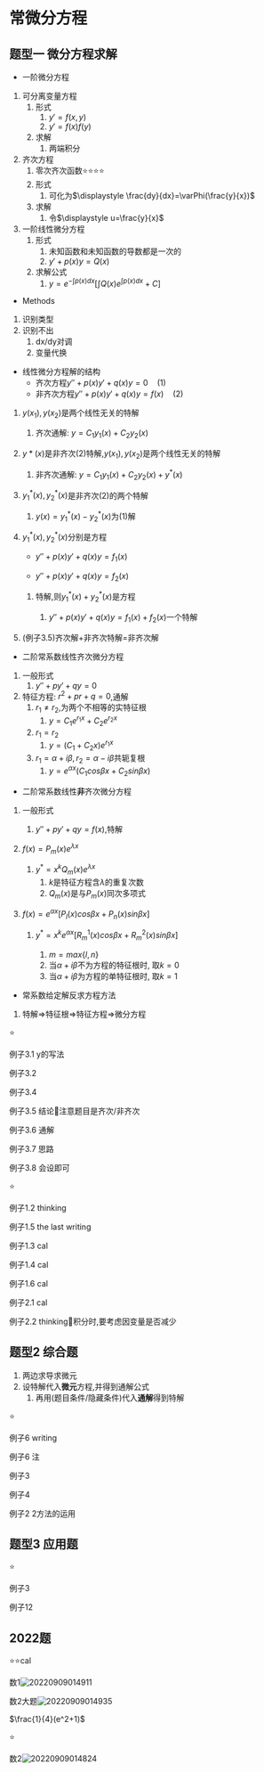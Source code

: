 # 常微分方程

## 题型一 微分方程求解

- 一阶微分方程

1. 可分离变量方程
   1. 形式
      1. $y'=f(x,y)$
      2. $y'=f(x)f(y)$
   2. 求解
      1. 两端积分
2. 齐次方程
   1. 零次齐次函数⭐⭐⭐⭐
   2. 形式
      1. 可化为$\displaystyle \frac{dy}{dx}=\varPhi(\frac{y}{x})$
   3. 求解
      1. 令$\displaystyle u=\frac{y}{x}$
3. 一阶线性微分方程
   1. 形式
      1. 未知函数和未知函数的导数都是一次的
      2. $y'+p(x)y=Q(x)$
   2. 求解公式
      1. $\displaystyle y=e^{-\int p(x)dx}[\int Q(x)e^{\int p(x)dx}+C]$

- Methods

1. 识别类型
2. 识别不出
   1. dx/dy对调
   2. 变量代换

- 线性微分方程解的结构
  - 齐次方程$y''+p(x)y'+q(x)y=0   \quad(1)$
  - 非齐次方程$y''+p(x)y'+q(x)y=f(x)    \quad(2)$

1. $y(x_1),y(x_2)$是两个线性无关的特解
   1. 齐次通解: $y=C_1y_1(x)+C_2y_2(x)$

2. $y*(x)$是非齐次$(2)$特解,$y(x_1),y(x_2)$是两个线性无关的特解
   1. 非齐次通解: $y=C_1y_1(x)+C_2y_2(x)+y^*(x)$

3. $y_1^*(x),y_2^*(x)$是非齐次$(2)$的两个特解
   1. $y(x)=y_1^*(x)-y_2^*(x)$为$(1)$解

4. $y_1^*(x),y_2^*(x)$分别是方程

   - $y''+p(x)y'+q(x)y=f_1(x)$

   - $y''+p(x)y'+q(x)y=f_2(x)$

   1. 特解,则$y_1^*(x)+y_2^*(x)$是方程

      1. $y''+p(x)y'+q(x)y=f_1(x)+f_2(x)$一个特解

5. (例子3.5)齐次解+非齐次特解=非齐次解

- 二阶常系数线性齐次微分方程

1. 一般形式
   1. $y''+py'+qy=0$
2. 特征方程: $r^2+pr+q=0$,通解
   1. $r_1 \ne r_2$,为两个不相等的实特征根
      1. $y=C_1e^{r_1x}+C_2e^{r_2x}$
   2. $r_1 = r_2$
      1. $y=(C_1+C_2x)e^{r_1x}$
   3. $r_1 = \alpha + i\beta, r_2 = \alpha - i\beta$共轭复根
      1. $y=e^{\alpha x}(C_1cos\beta x+C_2 sin\beta x)$

- 二阶常系数线性**非**齐次微分方程

1. 一般形式
   1. $\displaystyle y''+py'+qy=f(x)$,特解

2. $\displaystyle f(x)=P_m(x)e^{\lambda x}$

   1. $\displaystyle y^*=x^kQ_m(x)e^{\lambda x}$
      1. $k$是特征方程含$\lambda$的重复次数
      2. $\displaystyle Q_m(x)$是与$P_m(x)$同次多项式

3. $\displaystyle f(x)=e^{\alpha x}[P_l(x)cos\beta x + P_n(x)sin\beta x]$

   1. $\displaystyle y^*=x^ke^{\alpha x}[R^{1}_m(x)cos\beta x + R^{2}_m(x)sin\beta x]$

      1. $\displaystyle m = max\{l,n\}$
      2. 当$\displaystyle α+iβ$不为方程的特征根时, 取$\displaystyle k=0$
      3. 当$\displaystyle α+iβ$为方程的单特征根时, 取$\displaystyle k=1$

- 常系数给定解反求方程方法

1. 特解=>特征根=>特征方程=>微分方程

⭐

例子3.1 y的写法

例子3.2

例子3.4

例子3.5 结论🏀注意题目是齐次/非齐次

例子3.6 通解

例子3.7 思路

例子3.8 会设即可

⭐

例子1.2 thinking

例子1.5 the last writing

例子1.3 cal

例子1.4 cal

例子1.6 cal

例子2.1 cal

例子2.2 thinking🏀积分时,要考虑因变量是否减少

## 题型2 综合题

1. 两边求导求微元
2. 设特解代入**微元**方程,并得到通解公式
   1. 再用(题目条件/隐藏条件)代入**通解**得到特解

⭐

例子6 writing

例子6 注

例子3

例子4

例子2 2方法的运用

## 题型3 应用题

⭐

例子3

例子12

## 2022题

⭐⭐cal

数1![20220909014911](https://raw.githubusercontent.com/Logible/Image/main/note_image/20220909014911.png)

数2大题![20220909014935](https://raw.githubusercontent.com/Logible/Image/main/note_image/20220909014935.png)

$\frac{1}{4}(e^2+1)$

⭐

数2![20220909014824](https://raw.githubusercontent.com/Logible/Image/main/note_image/20220909014824.png)
